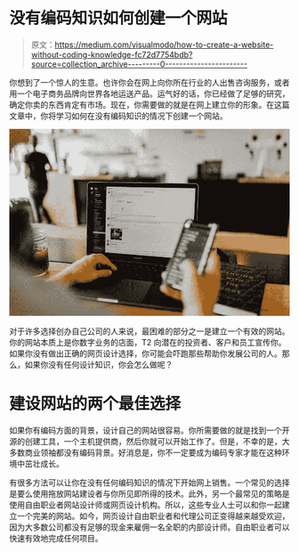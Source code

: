 # 没有编码知识如何创建一个网站

> 原文：<https://medium.com/visualmodo/how-to-create-a-website-without-coding-knowledge-fc72d7754bdb?source=collection_archive---------0----------------------->

你想到了一个惊人的生意。也许你会在网上向你所在行业的人出售咨询服务，或者用一个电子商务品牌向世界各地运送产品。运气好的话，你已经做了足够的研究，确定你卖的东西肯定有市场。现在，你需要做的就是在网上建立你的形象。在这篇文章中，你将学习如何在没有编码知识的情况下创建一个网站。

![](img/f5b7d21ef9c7f095498870fd144a69eb.png)

对于许多选择创办自己公司的人来说，最困难的部分之一是建立一个有效的网站。你的网站本质上是你数字业务的店面，T2 向潜在的投资者、客户和员工宣传你。如果你没有做出正确的网页设计选择，你可能会吓跑那些帮助你发展公司的人。那么，如果你没有任何设计知识，你会怎么做呢？

# 建设网站的两个最佳选择

如果你有编码方面的背景，设计自己的网站很容易。你所需要做的就是找到一个开源的创建工具，一个主机提供商，然后你就可以开始工作了。但是，不幸的是，大多数商业领袖都没有编码背景。好消息是，你不一定要成为编码专家才能在这种环境中茁壮成长。

有很多方法可以让你在没有任何编码知识的情况下开始网上销售。一个常见的选择是要么使用拖放网站建设者与你所见即所得的技术。此外，另一个最常见的策略是使用自由职业者网站设计师或网页设计机构。所以，这些专业人士可以和你一起建立一个完美的网站。如今，网页设计自由职业者和代理公司正变得越来越受欢迎，因为大多数公司都没有足够的现金来雇佣一名全职的内部设计师。自由职业者可以快速有效地完成任何项目。